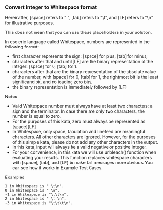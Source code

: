 ### Convert integer to Whitespace format

Hereinafter, [space] refers to " ", [tab] refers to "\t", and [LF] refers to "\n" for illustrative purposes. 

This does not mean that you can use these placeholders in your solution.

In esoteric language called Whitespace, numbers are represented in the following format:

* first character represents the sign: [space] for plus, [tab] for minus;
* characters after that and until [LF] are the binary representation of the integer: [space] for 0, [tab] for 1.
* characters after that are the binary representation of the absolute value of the number, with [space] for 0, [tab] for 1, the rightmost bit is the least significand bit, and no leading zero bits.
*  the binary representation is immediately followed by [LF].

Notes

* Valid Whitespace number must always have at least two characters: a sign and the terminator. In case there are only two characters, the number is equal to zero.
* For the purposes of this kata, zero must always be represented as [space][LF].
* In Whitespace, only space, tabulation and linefeed are meaningful characters. All other characters are ignored. However, for the purposes of this simple kata, please do not add any other characters in the output.
* In this kata, input will always be a valid negative or positive integer.
* For your convenience, in this kata we will use unbleach() function when evaluating your results. This function replaces whitespace characters with [space], [tab], and [LF] to make fail messages more obvious. You can see how it works in Example Test Cases.

Examples

    1 in Whitespace is " \t\n".
    0 in Whitespace is " \n".
    -1 in Whitespace is "\t\t\n".
    2 in Whitespace is " \t \n".
    -3 in Whitespace is "\t\t\t\n".

